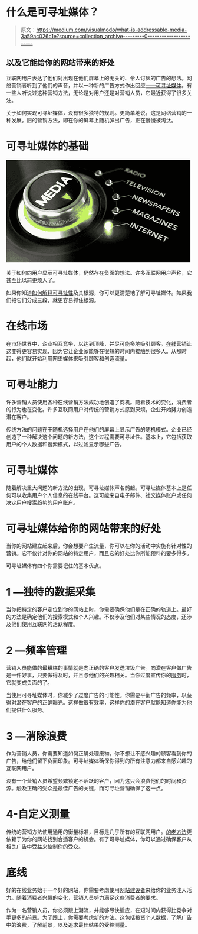 # 什么是可寻址媒体？

> 原文：<https://medium.com/visualmodo/what-is-addressable-media-3a59ac026c1e?source=collection_archive---------0----------------------->

## 以及它能给你的网站带来的好处

互联网用户表达了他们对出现在他们屏幕上的无关的、令人讨厌的广告的想法。网络营销者听到了他们的声音，并以一种新的广告方式作出回应[——可寻址媒体](https://www.signal.co/resources/addressability/)。有一些人听说过这种营销方法，无论是对用户还是对营销人员，它最近获得了很多关注。

关于如何实现可寻址媒体，没有很多独特的规则。更简单地说，这是网络营销的一种发展。旧的营销方法，即在你的屏幕上随机弹出广告，正在慢慢被淘汰。

# 可寻址媒体的基础

![](img/f23d57ad89c770db85dac5b164bcc283.png)

关于如何向用户显示可寻址媒体，仍然存在负面的想法。许多互联网用户声称，它甚至比以前更烦人了。

如果你知道[如何解释可寻址性](http://skandata.com/addressability-explained/)及其根源，你可以更清楚地了解可寻址媒体。如果我们把它们分成三段，就更容易抓住根源。

# 在线市场

在市场世界中，企业相互竞争，以达到顶峰，并尽可能多地吸引顾客。[在线](https://visualmodo.com/)营销让这变得更容易实现，因为它让企业家能够在很短的时间内接触到很多人。从那时起，他们就开始利用网络媒体来吸引顾客和创造流量。

# 可寻址能力

许多营销人员使用各种在线营销方法成功地创造了商机。随着技术的变化，消费者的行为也在变化。许多互联网用户对传统的营销方式感到厌烦，企业开始努力创造潜在客户。

传统方法的问题在于随机选择用户在他们的屏幕上显示广告的随机模式。企业已经创造了一种解决这个问题的新方法，这个过程需要可寻址性。基本上，它包括获取用户的个人数据和搜索模式，以过滤显示哪些广告。

# 可寻址媒体

随着解决重大问题的新方法的出现，可寻址媒体声名鹊起。可寻址媒体基本上是任何可以收集用户个人信息的在线平台。这可能来自电子邮件、社交媒体账户或任何决定用户搜索趋势的用户账户。

# 可寻址媒体给你的网站带来的好处

当你的网站建立起来后，你会想要产生流量，你可以在你的活动中实施有针对性的营销。它不仅针对你的网站的特定用户，而且它的好处比你所能预料的要多得多。

可寻址媒体有四个你需要记住的基本优点。

# 1 —独特的数据采集

当你把特定的客户定位到你的网站上时，你需要确保他们是在正确的轨道上。最好的方法是确定他们的搜索模式和个人兴趣。不仅涉及他们对某些情况的态度，还涉及他们使用互联网的活跃程度。

# 2 —频率管理

营销人员能做的最糟糕的事情就是向正确的客户发送垃圾广告。向潜在客户做广告是一件好事，只要做得及时，并且与他们的兴趣相关。当你过度宣传你的[服务](https://visualmodo.com/wordpress-themes/)时，它就变成负面的了。

当使用可寻址媒体时，你减少了过度广告的可能性。你需要平衡广告的频率，以获得对潜在客户的正确曝光。这样做很有效率，这样你的潜在客户就能知道你能为他们提供什么服务。

# 3 —消除浪费

作为营销人员，你需要知道如何正确处理废物。你不想让不感兴趣的顾客看到你的广告，给他们留下负面印象。可寻址媒体确保你得到的所有注意力都来自感兴趣的互联网用户。

没有一个营销人员希望频繁锁定不活跃的客户，因为这只会浪费他们的时间和资源。触及正确的受众是最佳广告的关键，而可寻址营销确保了这一点。

# 4-自定义测量

传统的营销方法使用通用的衡量标准，目标是几乎所有的互联网用户。[的老方法](https://www.linkedin.com/pulse/programmatic-vs-addressable-dummies-michael-kubin)更依赖于为你的网站找到合适客户的机会。有了可寻址媒体，你可以通过确保客户从相关广告中受益来控制你的受众。

# 底线

好的在线业务始于一个好的网站，你需要考虑使用[网站建设者](https://visualmodo.com/theme/seller-ecommerce-wordpress-theme/)来给你的业务注入活力。随着消费者兴趣的变化，营销人员努力满足这些消费者的要求。

作为一名营销人员，你必须跟上潮流，并能够尽快适应，在短时间内获得比竞争对手更多的前景。为了跟上，你需要考虑新的方法。这包括投资个人数据，了解广告中的浪费，了解前景，以及追求最佳结果的受控测量。